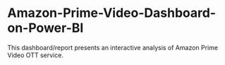 # Amazon-Prime-Video-Dashboard-on-Power-BI
This dashboard/report presents an interactive analysis of Amazon Prime Video OTT service. 
